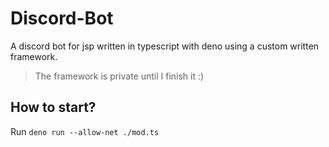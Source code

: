 # Discord-Bot
A discord bot for jsp written in typescript with deno using a custom written framework.
> The framework is private until I finish it :)
## How to start?
Run `deno run --allow-net ./mod.ts`